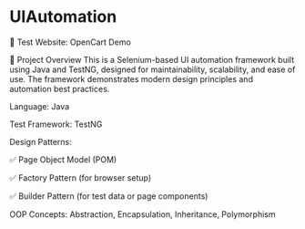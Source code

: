 # UIAutomation 
🔗 Test Website: OpenCart Demo

📌 Project Overview
This is a Selenium-based UI automation framework built using Java and TestNG, designed for maintainability, scalability, and ease of use. The framework demonstrates modern design principles and automation best practices.

Language: Java

Test Framework: TestNG

Design Patterns:

✅ Page Object Model (POM)

✅ Factory Pattern (for browser setup)

✅ Builder Pattern (for test data or page components)

OOP Concepts: Abstraction, Encapsulation, Inheritance, Polymorphism
